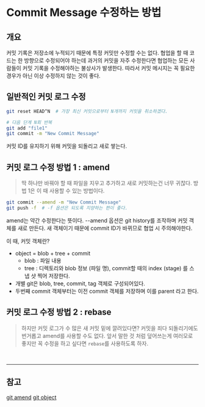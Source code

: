 # Commit Message 수정하는 방법

## 개요
커밋 기록은 저장소에 누적되기 때문에 특정 커밋만 수정할 수는 없다.
협업을 할 때 코드는 한 방향으로 수정되어야 하는데 과거의 커밋을 자주 수정한다면 협업하는 모든 사람들이 커밋 기록을 수정해야하는 불상사가 발생한다. 따라서 커밋 메시지는 꼭 필요한 경우가 아닌 이상 수정하지 않는 것이 좋다.
<br>

## 일반적인 커밋 로그 수정
```bash
git reset HEAD^N  # 가장 최신 커밋으로부터 N개까지 커밋을 취소하겠다.

# 다음 단계 N회 반복
git add "file1"
git commit -m "New Commit Message"
```
커밋 ID를 유지하기 위해 커밋을 되돌리고 새로 쌓는다.
<br>

## 커밋 로그 수정 방법 1 : amend
> 딱 하나만 바꿔야 할 때 파일을 지우고 추가하고 새로 커밋하는건 너무 귀찮다. 방법 1은 이 때 사용할 수 있는 방법이다.

```bash
git commit --amend -m "New Commit Message"
git push -f  # -f 옵션은 되도록 지양하는 편이 좋다.
```
amend는 약간 수정한다는 뜻이다. --amend 옵션은 git history를 조작하며 커밋 객체를 새로 만든다. 새 객체이기 때문에 commit ID가 바뀌므로 협업 시 주의해야한다.<br>

이 때, 커밋 객체란?<br>
* object = blob + tree + commit
    * blob : 파일 내용
    * tree : 디렉토리와 blob 정보 (파일 명), commit할 때의 index (stage) 를 스냅 샷 찍어 저장한다.
* 개별 git은 blob, tree, commit, tag 객체로 구성되어있다.
* 두번째 commit 객체부터는 이전 commit 객체를 저장하며 이를 parent 라고 한다.

## 커밋 로그 수정 방법 2 : rebase
> 하지만 커밋 로그가 수 많은 새 커밋 밑에 깔려있다면? 커밋을 죄다 되돌리기에도 번거롭고 amend를 사용할 수도 없다.
> 앞서 말한 것 처럼 덮어쓰는게 여러모로 좋지만 꼭 수정을 하고 싶다면 `rebase`를 사용하도록 하자.


<br>
<hr>

## 참고
[git amend](http://ohyecloudy.com/pnotes/archives/1983/)
[git object](https://sjh836.tistory.com/37)

